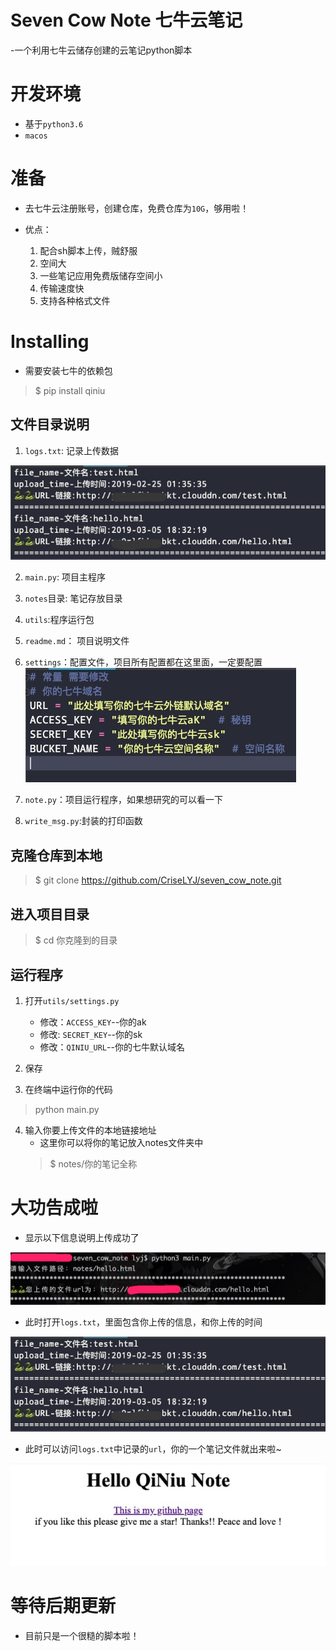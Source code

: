 # Seven Cow Note 七牛云笔记
-一个利用七牛云储存创建的云笔记python脚本

# 开发环境
- 基于``python3.6``
- ``macos``

# 准备
- 去七牛云注册账号，创建仓库，免费仓库为``10G``，够用啦！
- 优点：

	1. 配合sh脚本上传，贼舒服
	2. 空间大
	3. 一些笔记应用免费版储存空间小
	4. 传输速度快
	5. 支持各种格式文件

# Installing
- 需要安装七牛的依赖包
> $ pip install qiniu

## 文件目录说明
1. ``logs.txt``: 记录上传数据

![Alt text](./pic/logs.jpg)

2. ``main.py``: 项目主程序
3. ``notes``目录: 笔记存放目录
4. ``utils``:程序运行包
5. ``readme.md``： 项目说明文件
6. ``settings``：配置文件，项目所有配置都在这里面，一定要配置
![Alt text](./pic/settings.jpg)

7. ``note.py``：项目运行程序，如果想研究的可以看一下
8. ``write_msg.py``:封装的打印函数

## 克隆仓库到本地
> $ git clone https://github.com/CriseLYJ/seven_cow_note.git

## 进入项目目录
> $ cd 你克隆到的目录

## 运行程序
1. 打开``utils/settings.py``
	- 修改：``ACCESS_KEY``--你的ak
	- 修改: ``SECRET_KEY``--你的sk
	- 修改：``QINIU_URL``--你的七牛默认域名
	
	
2. 保存
3. 在终端中运行你的代码
> python main.py
4. 输入你要上传文件的本地链接地址
	- 这里你可以将你的笔记放入notes文件夹中
	> $ notes/你的笔记全称

# 大功告成啦
- 显示以下信息说明上传成功了

![Alt text](./pic/upload.jpg)

- 此时打开``logs.txt``，里面包含你上传的信息，和你上传的时间

![](./pic/logs.jpg)

- 此时可以访问``logs.txt``中记录的``url``，你的一个笔记文件就出来啦~

![Alt text](./pic/htmlpage.jpg)


# 等待后期更新
- 目前只是一个很糙的脚本啦！
